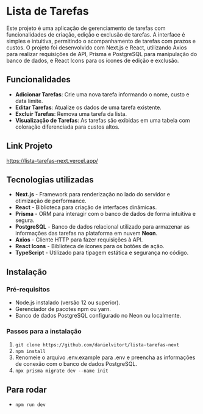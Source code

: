 # Lista de Tarefas

Este projeto é uma aplicação de gerenciamento de tarefas com funcionalidades de criação, edição e exclusão de tarefas. A interface é simples e intuitiva, permitindo o acompanhamento de tarefas com prazos e custos. O projeto foi desenvolvido com Next.js e React, utilizando Axios para realizar requisições de API, Prisma e PostgreSQL para manipulação do banco de dados, e React Icons para os ícones de edição e exclusão.

## Funcionalidades
- **Adicionar Tarefas**: Crie uma nova tarefa informando o nome, custo e data limite.
- **Editar Tarefas**: Atualize os dados de uma tarefa existente.
- **Excluir Tarefas**: Remova uma tarefa da lista.
- **Visualização de Tarefas**: As tarefas são exibidas em uma tabela com coloração diferenciada para custos altos.

## Link Projeto 
https://lista-tarefas-next.vercel.app/

## Tecnologias utilizadas
- **Next.js** - Framework para renderização no lado do servidor e otimização de performance.
- **React** - Biblioteca para criação de interfaces dinâmicas.
- **Prisma** - ORM para interagir com o banco de dados de forma intuitiva e segura.
- **PostgreSQL** - Banco de dados relacional utilizado para armazenar as informações das tarefas na plataforma em nuvem **Neon**.
- **Axios** - Cliente HTTP para fazer requisições à API.
- **React Icons** - Biblioteca de ícones para os botões de ação.
- **TypeScript** - Utilizado para tipagem estática e segurança no código.

## Instalação
### Pré-requisitos
- Node.js instalado (versão 12 ou superior).
- Gerenciador de pacotes npm ou yarn.
- Banco de dados PostgreSQL configurado no Neon ou localmente.
### Passos para a instalação
1. `git clone https://github.com/danielvitort/lista-tarefas-next`
2. `npm install`
3. Renomeie o arquivo .env.example para .env e preencha as informações de conexão com o banco de dados PostgreSQL.
4. `npx prisma migrate dev --name init`
  
## Para rodar
- `npm run dev`
